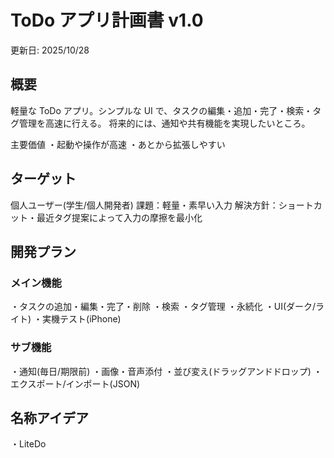 # ToDo アプリ計画書 v1.0

更新日: 2025/10/28

## 概要

軽量な ToDo アプリ。シンプルな UI で、タスクの編集・追加・完了・検索・タグ管理を高速に行える。
将来的には、通知や共有機能を実現したいところ。

主要価値
・起動や操作が高速
・あとから拡張しやすい

## ターゲット

個人ユーザー(学生/個人開発者)
課題：軽量・素早い入力
解決方針：ショートカット・最近タグ提案によって入力の摩擦を最小化

## 開発プラン

### メイン機能

・タスクの追加・編集・完了・削除
・検索
・タグ管理
・永続化
・UI(ダーク/ライト)
・実機テスト(iPhone)

### サブ機能

・通知(毎日/期限前)
・画像・音声添付
・並び変え(ドラッグアンドドロップ)
・エクスポート/インポート(JSON)

## 名称アイデア

・LiteDo

